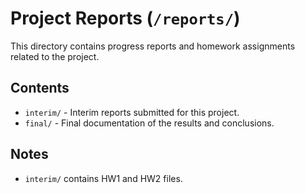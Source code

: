 # Project Reports (`/reports/`)

This directory contains progress reports and homework assignments related to the project.

## Contents
- `interim/` - Interim reports submitted for this project.
- `final/` - Final documentation of the results and conclusions.

## Notes
- `interim/` contains HW1 and HW2 files.
